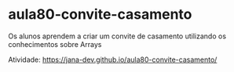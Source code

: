 # aula80-convite-casamento
Os alunos aprendem a criar um convite de casamento utilizando os conhecimentos sobre Arrays

Atividade: https://jana-dev.github.io/aula80-convite-casamento/

